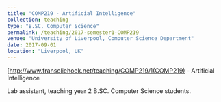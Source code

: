 ```yaml
---
title: "COMP219 - Artificial Intelligence"
collection: teaching
type: "B.SC. Computer Science"
permalink: /teaching/2017-semester1-COMP219
venue: "University of Liverpool, Computer Science Department"
date: 2017-09-01
location: "Liverpool, UK"
---
```


[http://www.fransoliehoek.net/teaching/COMP219/](COMP219) - Artificial Intelligence

Lab assistant, teaching year 2 B.SC. Computer Science students.
